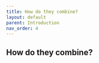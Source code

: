 ```yaml
---
title: How do they combine?
layout: default
parent: Introduction
nav_order: 4
---
```


## How do they combine?